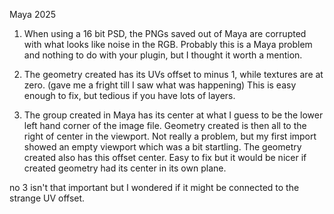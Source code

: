 Maya 2025
1) When using a 16 bit PSD, the PNGs saved out of Maya are corrupted with what looks like noise in the RGB. Probably this is a Maya problem and nothing to do with your plugin, but I thought it worth a mention.

2) The geometry created has its UVs offset to minus 1, while textures are at zero. (gave me a fright till I saw what was happening) This is easy enough to fix, but tedious if you have lots of layers.

3) The group created in Maya has its center at what I guess to be the lower left hand corner of the image file. Geometry created is then all to the right of center in the viewport. Not really a problem, but my first import showed an empty viewport which was a bit startling. The geometry created also has this offset center. Easy to fix but it would be nicer if created geometry had its center in its own plane.

no 3 isn't that important but I wondered if it might be connected to the strange UV offset.
